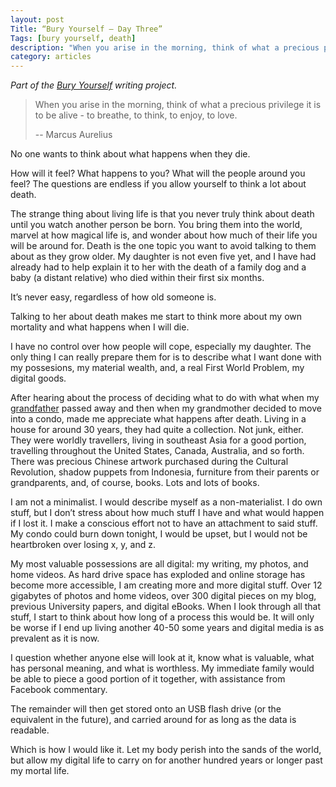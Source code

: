 ```yaml
---
layout: post
Title: “Bury Yourself — Day Three”
Tags: [bury yourself, death]
description: "When you arise in the morning, think of what a precious privilege it is to be alive - to breathe, to think, to enjoy, to love."
category: articles
---
```


*Part of the [Bury Yourself](http://www.foursides.ca/bury "Bury Yourself - Four Sides") writing project.*

> When you arise in the morning, think of what a precious privilege it is to be alive - to breathe, to think, to enjoy, to love.
>
> -- Marcus Aurelius

No one wants to think about what happens when they die. 

How will it feel? What happens to you? What will the people around you feel? The questions are endless if you allow yourself to think a lot about death. 

The strange thing about living life is that you never truly think about death until you watch another person be born. You bring them into the world, marvel at how magical life is, and wonder about how much of their life you will be around for. Death is the one topic you want to avoid talking to them about as they grow older.  My daughter is not even five yet, and I have had already had to help explain it to her with the death of a family dog and a baby (a distant relative) who died within their first six months. 

It’s never easy, regardless of how old someone is. 

Talking to her about death makes me start to think more about my own mortality and what happens when I will die. 

I have no control over how people will cope, especially my daughter. The only thing I can really prepare them for is to describe what I want done with my possesions, my material wealth, and, a real First World Problem, my digital goods. 

After hearing about the process of deciding what to do with what when my [grandfather](http://www.foursides.ca/Bury-Yourself-Day-One) passed away and then when my grandmother decided to move into a condo, made me appreciate what happens after death. Living in a house for around 30 years, they had quite a collection. Not junk, either. They were worldly travellers, living in southeast Asia for a good portion, travelling throughout the United States, Canada, Australia, and so forth. There was precious Chinese artwork purchased during the Cultural Revolution, shadow puppets from Indonesia, furniture from their parents or grandparents, and, of course, books. Lots and lots of books. 

I am not a minimalist. I would describe myself as a non-materialist. I do own stuff, but I don’t stress about how much stuff I have and what would happen if I lost it. I make a conscious effort not to have an attachment to said stuff. My condo could burn down tonight, I would be upset, but I would not be heartbroken over losing x, y, and z.

My most valuable possessions are all digital: my writing, my photos, and home videos. As hard drive space has exploded and online storage has become more accessible, I am creating more and more digital stuff. Over 12 gigabytes of photos and home videos, over 300 digital pieces on my blog, previous University papers, and digital eBooks. When I look through all that stuff, I start to think about how long of a process this would be. It will only be worse if I end up living another 40-50 some years and digital media is as prevalent as it is now. 

I question whether anyone else will look at it, know what is valuable, what has personal meaning, and what is worthless. My immediate family would be able to piece a good portion of it together, with assistance from Facebook commentary. 

The remainder will then get stored onto an USB flash drive (or the equivalent in the future), and carried around for as long as the data is readable. 

Which is how I would like it. Let my body perish into the sands of the world, but allow my digital life to carry on for another hundred years or longer past my mortal life. 


